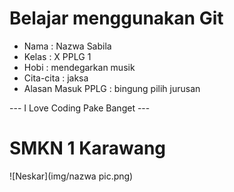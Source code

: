 # Belajar menggunakan Git

- Nama              : Nazwa Sabila
- Kelas             : X PPLG 1
- Hobi              : mendegarkan musik
- Cita-cita         : jaksa 
- Alasan Masuk PPLG : bingung pilih jurusan

--- I Love Coding Pake Banget ---

# SMKN 1 Karawang
![Neskar](img/nazwa pic.png)